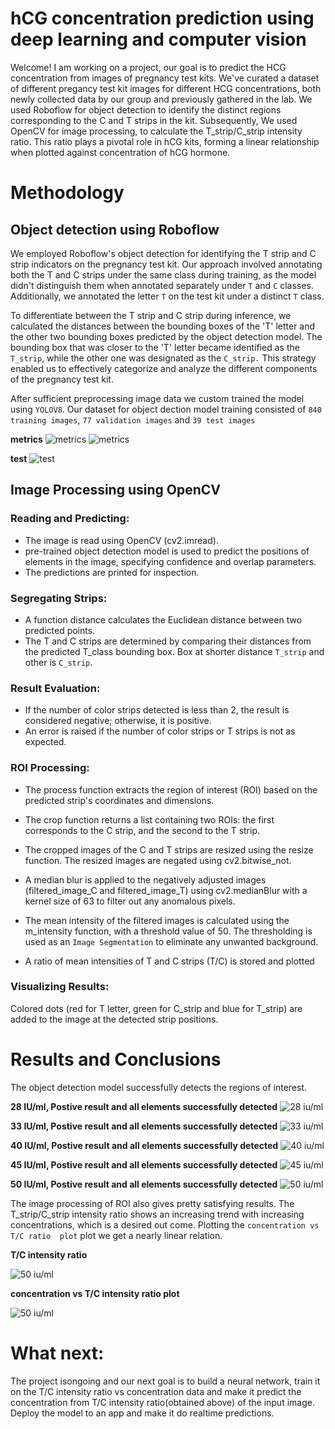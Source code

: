 
# hCG concentration prediction using deep learning and computer vision

Welcome! I am working on a project, our goal is to predict the HCG concentration from images of pregnancy test kits. We've curated a dataset of different pregancy test kit images for  different HCG concentrations, both newly collected data by our group and previously gathered in the lab. We used Roboflow for object detection to identify the distinct regions corresponding to the C and T strips in the kit. Subsequently, We used OpenCV for image processing, to calculate the T_strip/C_strip intensity ratio. This ratio plays a pivotal role in hCG kits, forming a linear relationship when plotted against concentration of hCG hormone.



# Methodology

## Object detection using Roboflow


We employed Roboflow's object detection for identifying the T strip and C strip indicators on the pregnancy test kit. Our approach involved annotating both the T and C strips under the same class during training, as the model didn't distinguish them when annotated separately under `T` and `C` classes. Additionally, we annotated the letter `T` on the test kit under a distinct `T` class.

 To differentiate between the T strip and C strip during inference, we calculated the distances between the bounding boxes of the 'T' letter and the other two bounding boxes predicted by the object detection model. The bounding box that was closer to the 'T' letter became identified as the `T_strip`, while the other one was designated as the `C_strip.` This strategy enabled us to effectively categorize and analyze the different components of the pregnancy test kit.

After sufficient preprocessing image data we custom trained the model using `YOLOV8`. Our dataset for object dection model training consisted of `840 training images`, `77 validation images` and `39 test images`

**metrics**
![metrics](https://i.ibb.co/N7cz4wn/image.png)
![metrics](https://i.ibb.co/YL1Ghkm/results.png)

**test**
![test](https://i.ibb.co/SK5GxDz/image.png)




## Image Processing using OpenCV

### Reading and Predicting:

- The image is read using OpenCV (cv2.imread).
- pre-trained object detection model is used to predict the positions of elements in the image, specifying confidence and overlap parameters.
- The predictions are printed for inspection.

### Segregating Strips:

- A function distance calculates the Euclidean distance between two predicted points.
- The T and C  strips are determined by comparing their distances from the predicted T_class bounding box. Box at shorter distance `T_strip` and other is `C_strip`.


### Result Evaluation:

- If the number of color strips detected is less than 2, the result is considered negative; otherwise, it is positive.
- An error is raised if the number of color strips or T strips is not as expected.


### ROI Processing:

- The process function extracts the region of interest (ROI) based on the predicted strip's coordinates and dimensions.


- The crop function returns a list containing two ROIs: the first corresponds to the C strip, and the second to the T strip.

- The cropped images of the C and T strips are resized using the resize function. The resized images are negated using cv2.bitwise_not.

- A median blur is applied to the negatively adjusted images (filtered_image_C and filtered_image_T) using cv2.medianBlur with a kernel size of 63 to filter out any anomalous pixels.

- The mean intensity of the filtered images is calculated using the m_intensity function, with a threshold value of 50. The thresholding is used as an `Image Segmentation` to eliminate any unwanted background.

- A ratio of mean intensities of T and C strips (T/C) is stored and plotted


### Visualizing Results:

Colored dots (red for T letter, green for C_strip and blue for T_strip) are added to the image at the detected strip positions.
# Results and Conclusions

The object detection model successfully detects the regions of interest.

**28 IU/ml, Postive result and all elements successfully detected**
![28 iu/ml](https://i.ibb.co/JB9nVCK/image.png)


**33 IU/ml, Postive result and all elements successfully detected**
![33 iu/ml](https://i.ibb.co/w6vGTGP/image.png)

**40 IU/ml, Postive result and all elements successfully detected**
![40 iu/ml](https://i.ibb.co/DRW09cJ/image.png)

**45 IU/ml, Postive result and all elements successfully detected**
![45 iu/ml](https://i.ibb.co/ftr9s98/image.png)

**50 IU/ml, Postive result and all elements successfully detected**
![50 iu/ml](https://i.ibb.co/37GBVz1/image.png)


The image processing of ROI also gives pretty satisfying results. The T_strip/C_strip intensity ratio shows an increasing trend with increasing concentrations, which is a desired out come. Plotting the `concentration vs T/C ratio  plot` plot we get a nearly linear relation.

**T/C intensity ratio**

![50 iu/ml](https://i.ibb.co/SVGnxH4/image.png)

**concentration vs T/C intensity ratio plot**

![50 iu/ml](https://i.ibb.co/CB90g60/image.png)

# What next:

The project isongoing and our next goal is to build a neural network, train it on the T/C intensity ratio vs concentration data and make it predict the concentration from T/C intensity ratio(obtained above) of the input image. Deploy the model to an app and make it do realtime predictions.
